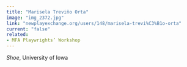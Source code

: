 ```yaml
---
title: "Marisela Treviño Orta"
image: "img_2372.jpg"
link: "newplayexchange.org/users/148/marisela-trevi%C3%B1o-orta"
current: "false"
related:
- MFA Playwrights’ Workshop
---
```


*Shoe*, University of Iowa
